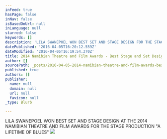 ```yaml
---
inFeed: true
hasPage: false
inNav: false
isBasedOnUrl: null
inLanguage: null
starred: false
keywords: []
description: 'LILA SWANEPOEL WON BEST SET AND STAGE DESIGN FOR THE STAGE PRODUCTION "A LIFETIME OF BLUES" AT THE 2014 NAMIBIAN THEATRE AND FILM AWARDS    '
datePublished: '2016-04-05T16:20:12.559Z'
dateModified: '2016-04-05T16:19:54.370Z'
title: 2014 Namibian Theatre and Film Awards - Best Stage and Set Design
author: []
sourcePath: _posts/2016-04-05-2014-namibian-theatre-and-film-awards-best-stage-and-set-d.md
published: true
authors: []
publisher:
  name: null
  domain: null
  url: null
  favicon: null
_type: Blurb

---
```

LILA SWANEPOEL WON BEST SET AND STAGE DESIGN AT THE 2014 NAMIBIAN THEATRE AND FILM AWARDS FOR THE STAGE PRODUCTION "A LIFETIME OF BLUES" ![](https://the-grid-user-content.s3-us-west-2.amazonaws.com/9d367cda-bbcf-43a1-8a01-5afa32cb1251.jpg)
